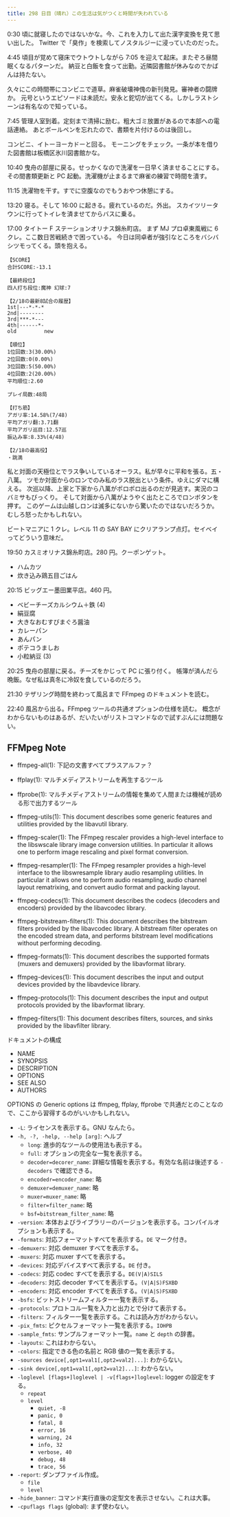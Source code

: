 ```yaml
---
title: 298 日目（晴れ）この生活は気がつくと時間が失われている
---
```


0:30 頃に就寝したのではないかな。今、これを入力して出た漢字変換を見て思い出した。
Twitter で「臭作」を検索してノスタルジーに浸っていたのだった。

4:45 頃目が覚めて寝床でウトウトしながら 7:05 を迎えて起床。またぞろ昼間眠くなるパターンだ。
納豆と白飯を食って出勤。近隣図書館が休みなのでかばんは持たない。

久々にこの時間帯にコンビニで道草。麻雀破壊神傀の新刊発見。審神者の闘牌か。
元号というエピソードは未読だ。安永と鉈切が出てくる。しかしラストシーンは有名なので知っている。

7:45 管理人室到着。定刻まで清掃に励む。粗大ゴミ放置があるので本部への電話連絡。
あとボールペンを忘れたので、書類を片付けるのは後回し。

コンビニ、イトーヨーカドーと回る。
モーニングをチェック。一条が本を借りた図書館は板橋区氷川図書館かな。

10:40 曳舟の部屋に戻る。せっかくなので洗濯を一日早く済ませることにする。
その間書類更新と PC 起動。洗濯機が止まるまで麻雀の練習で時間を潰す。

11:15 洗濯物を干す。すでに空腹なのでもうおやつ休憩にする。

13:20 寝る。そして 16:00 に起きる。疲れているのだ。外出。
スカイツリータウンに行ってトイレを済ませてからバスに乗る。

17:00 タイトー F ステーションオリナス錦糸町店。
まず MJ プロ卓東風戦に 6 クレ。ここ数日苦戦続きで困っている。
今日は同卓者が強引なところをバシバシツモってくる。頭を抱える。

```text
【SCORE】
合計SCORE:-13.1

【最終段位】
四人打ち段位:魔神 幻球:7

【2/18の最新8試合の履歴】
1st|---*-*-*
2nd|--------
3rd|***-*---
4th|------*-
old         new

【順位】
1位回数:3(30.00%)
2位回数:0(0.00%)
3位回数:5(50.00%)
4位回数:2(20.00%)
平均順位:2.60

プレイ局数:48局

【打ち筋】
アガリ率:14.58%(7/48)
平均アガリ翻:3.71翻
平均アガリ巡目:12.57巡
振込み率:8.33%(4/48)

【2/18の最高役】
・跳満
```

私と対面の天極位とでラス争いしているオーラス。私が早々に平和を張る。五・八萬。
ツモか対面からのロンでのみ私のラス脱出という条件。ゆえにダマに構える。
次巡以降、上家と下家から八萬がポロポロ出るのだが見逃す。実況のコバミサもびっくり。
そして対面から八萬がようやく出たところでロンボタンを押す。
このゲームは山越しロンは滅多にないから驚いたのではないだろうか。むしろ怒ったかもしれない。

ビートマニアに 1 クレ。レベル 11 の SAY BAY にクリアランプ点灯。セイベイってどういう意味だ。

19:50 カスミオリナス錦糸町店。280 円。クーポンゲット。

* ハムカツ
* 炊き込み鶏五目ごはん

20:15 ビッグエー墨田業平店。460 円。

* ベビーチーズカルシウム＋鉄 (4)
* 絹豆腐
* 大きなおむすびまぐろ醤油
* カレーパン
* あんパン
* ポテコうましお
* 小粒納豆 (3)

20:25 曳舟の部屋に戻る。チーズをかじって PC に張り付く。
帳簿が済んだら晩飯。なぜ私は真冬に冷奴を食しているのだろう。

21:30 テザリング時間を終わって風呂まで FFmpeg のドキュメントを読む。

22:40 風呂から出る。FFmpeg ツールの共通オプションの仕様を読む。
概念がわからないものはあるが、だいたいがリストコマンドなので試すぶんには問題ない。

## FFMpeg Note

* ffmpeg-all(1): 下記の文書すべてプラスアルファ？

* ffplay(1): マルチメディアストリームを再生するツール
* ffprobe(1): マルチメディアストリームの情報を集めて人間または機械が読める形で出力するツール

* ffmpeg-utils(1): This document describes some generic features and utilities provided by the libavutil library.
* ffmpeg-scaler(1): The FFmpeg rescaler provides a high-level interface to the libswscale library image conversion utilities. In particular it allows one to
  perform image rescaling and pixel format conversion.
* ffmpeg-resampler(1): The FFmpeg resampler provides a high-level interface to the libswresample library audio resampling utilities. In particular it allows one
  to perform audio resampling, audio channel layout rematrixing, and convert audio format and packing layout.
* ffmpeg-codecs(1): This document describes the codecs (decoders and encoders) provided by the libavcodec library.
* ffmpeg-bitstream-filters(1): This document describes the bitstream filters provided by the libavcodec library.
  A bitstream filter operates on the encoded stream data, and performs bitstream level modifications without performing decoding.
* ffmpeg-formats(1): This document describes the supported formats (muxers and demuxers) provided by the libavformat library.
* ffmpeg-devices(1): This document describes the input and output devices provided by the libavdevice library.
* ffmpeg-protocols(1): This document describes the input and output protocols provided by the libavformat library.
* ffmpeg-filters(1): This document describes filters, sources, and sinks provided by the libavfilter library.

ドキュメントの構成

* NAME
* SYNOPSIS
* DESCRIPTION
* OPTIONS
* SEE ALSO
* AUTHORS

OPTIONS の Generic options は ffmpeg, ffplay, ffprobe で共通だとのことなので、ここから習得するのがいいかもしれない。

* `-L`: ライセンスを表示する。GNU なんたら。
* `-h, -?, -help, --help [arg]`: ヘルプ
  * `long`: 進歩的なツールの使用法も表示する。
  * `full`: オプションの完全な一覧を表示する。
  * `decoder=decorer_name`: 詳細な情報を表示する。有効な名前は後述する `-decoders` で確認できる。
  * `encodedr=encoder_name`: 略
  * `demuxer=demuxer_name`: 略
  * `muxer=muxer_name`: 略
  * `filter=filter_name`: 略
  * `bsf=bitstream_filter_name`: 略
* `-version`: 本体およびライブラリーのバージョンを表示する。コンパイルオプションも表示する。
* `-formats`: 対応フォーマットすべてを表示する。`DE` マーク付き。
* `-demuxers`: 対応 demuxer すべてを表示する。
* `-muxers`: 対応 muxer すべてを表示する。
* `-devices`: 対応デバイスすべて表示する。`DE` 付き。
* `-codecs`: 対応 codec すべてを表示する。`DE(V|A)SILS`
* `-decoders`: 対応 decoder すべてを表示する。`(V|A|S)FSXBD`
* `-encoders`: 対応 encoder すべてを表示する。`(V|A|S)FSXBD`
* `-bsfs`: ビットストリームフィルター一覧を表示する。
* `-protocols`: プロトコル一覧を入力と出力とで分けて表示する。
* `-filters`: フィルター一覧を表示する。これは読み方がわからない。
* `-pix_fmts`: ピクセルフォーマット一覧を表示する。`IOHPB`
* `-sample_fmts`: サンプルフォーマット一覧。`name` と `depth` の辞書。
* `-layouts`: これはわからない。
* `-colors`: 指定できる色の名前と RGB 値の一覧を表示する。
* `-sources device[,opt1=val1[,opt2=val2]...]`: わからない。
* `-sink device[,opt1=val1[,opt2=val2]...]`: わからない。
* `-loglevel [flags+]loglevel | -v[flags+]loglevel`: logger の設定をする。
  * `repeat`
  * `level`
    * `quiet, -8`
    * `panic, 0`
    * `fatal, 8`
    * `error, 16`
    * `warning, 24`
    * `info, 32`
    * `verbose, 40`
    * `debug, 48`
    * `trace, 56`
* `-report`: ダンプファイル作成。
  * `file`
  * `level`
* `-hide_banner`: コマンド実行直後の定型文を表示させない。これは大事。
* `-cpuflags flags` (global): まず使わない。
